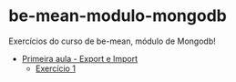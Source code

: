 # be-mean-modulo-mongodb
Exercícios do curso de be-mean, módulo de Mongodb!

- [Primeira aula - Export e Import](https://github.com/Webschool-io/be-mean-instagram/blob/master/apostila/mongodb/export_import.md)
    - [Exercício 1](./exercises/class-01-resolved-ademilson-f-tonato.md)

